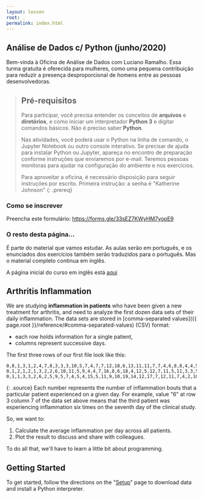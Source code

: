 ```yaml
---
layout: lesson
root: .
permalink: index.html
---
```


## Análise de Dados c/ Python (junho/2020)

Bem-vinda à Oficina de Análise de Dados com Luciano Ramalho.
Essa turma gratuita é oferecida para mulheres, como uma pequena contribuição para reduzir a presença desproporcional de homens entre as pessoas desenvolvedoras.

> ## Pré-requisitos
>
> Para participar, você precisa entender os conceitos de **arquivos** e **diretórios**, e como
> iniciar um interpretador **Python 3** e digitar comandos básicos. Não é preciso saber **Python**.
>
> Nas atividades, você poderá usar o Python na linha de comando, o Jupyter Notebook ou outro console interativo.
> Se precisar de ajuda para instalar Python ou Jupyter,
> apareça no encontro de preparação conforme instruções que enviaremos por e-mail.
> Teremos pessoas monitoras para ajudar na configuração do ambiente e nos exercícios.
>
> Para aproveitar a oficina, é necessário disposição para seguir instruções por escrito.
> Primeira instrução: a senha é "Katherine Johnson"
{: .prereq}


### Como se inscrever

Preencha este formulário: https://forms.gle/33sEZ7KWyHM7yopE9

### O resto desta página...

É parte do material que vamos estudar.
As aulas serão em português, e os enunciados dos exercícios também serão traduzidos para o português.
Mas o material completo continua em inglês.

A página inicial do curso em inglês está [aqui](index-en.md)

## Arthritis Inflammation
We are studying **inflammation in patients** who have been given a new treatment for arthritis, and
need to analyze the first dozen data sets of their daily inflammation. The data sets are stored in
[comma-separated values]({{ page.root }}/reference/#comma-separated-values) (CSV) format:

- each row holds information for a single patient,
- columns represent successive days.

The first three rows of our first file look like this:
~~~
0,0,1,3,1,2,4,7,8,3,3,3,10,5,7,4,7,7,12,18,6,13,11,11,7,7,4,6,8,8,4,4,5,7,3,4,2,3,0,0
0,1,2,1,2,1,3,2,2,6,10,11,5,9,4,4,7,16,8,6,18,4,12,5,12,7,11,5,11,3,3,5,4,4,5,5,1,1,0,1
0,1,1,3,3,2,6,2,5,9,5,7,4,5,4,15,5,11,9,10,19,14,12,17,7,12,11,7,4,2,10,5,4,2,2,3,2,2,1,1
~~~
{: .source}
Each number represents the number of inflammation bouts that a particular patient experienced on a
given day. For example, value "6" at row 3 column 7 of the data set above means that the third
patient was experiencing inflammation six times on the seventh day of the clinical study.

So, we want to:

1. Calculate the average inflammation per day across all patients.
2. Plot the result to discuss and share with colleagues.

To do all that, we'll have to learn a little bit about programming.


## Getting Started
To get started, follow the directions on the "[Setup](setup/)" page to download data
and install a Python interpreter.
